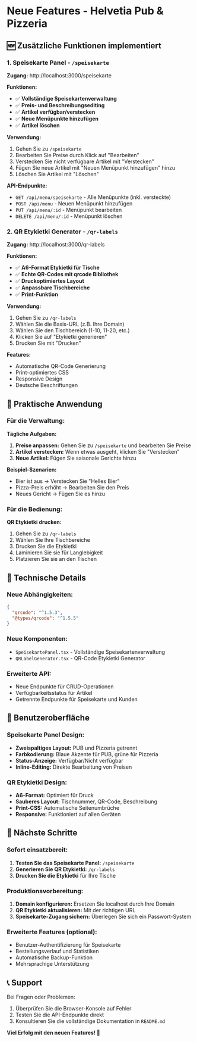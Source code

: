 # Neue Features - Helvetia Pub & Pizzeria

## 🆕 Zusätzliche Funktionen implementiert

### 1. **Speisekarte Panel** - `/speisekarte`

**Zugang:** http://localhost:3000/speisekarte

**Funktionen:**
- ✅ **Vollständige Speisekartenverwaltung**
- ✅ **Preis- und Beschreibungsediting**
- ✅ **Artikel verfügbar/verstecken**
- ✅ **Neue Menüpunkte hinzufügen**
- ✅ **Artikel löschen**

**Verwendung:**
1. Gehen Sie zu `/speisekarte`
2. Bearbeiten Sie Preise durch Klick auf "Bearbeiten"
3. Verstecken Sie nicht verfügbare Artikel mit "Verstecken"
4. Fügen Sie neue Artikel mit "Neuen Menüpunkt hinzufügen" hinzu
5. Löschen Sie Artikel mit "Löschen"

**API-Endpunkte:**
- `GET /api/menu/speisekarte` - Alle Menüpunkte (inkl. versteckte)
- `POST /api/menu` - Neuen Menüpunkt hinzufügen
- `PUT /api/menu/:id` - Menüpunkt bearbeiten
- `DELETE /api/menu/:id` - Menüpunkt löschen

### 2. **QR Etykietki Generator** - `/qr-labels`

**Zugang:** http://localhost:3000/qr-labels

**Funktionen:**
- ✅ **A6-Format Etykietki für Tische**
- ✅ **Echte QR-Codes mit qrcode Bibliothek**
- ✅ **Druckoptimiertes Layout**
- ✅ **Anpassbare Tischbereiche**
- ✅ **Print-Funktion**

**Verwendung:**
1. Gehen Sie zu `/qr-labels`
2. Wählen Sie die Basis-URL (z.B. Ihre Domain)
3. Wählen Sie den Tischbereich (1-10, 11-20, etc.)
4. Klicken Sie auf "Etykietki generieren"
5. Drucken Sie mit "Drucken"

**Features:**
- Automatische QR-Code Generierung
- Print-optimiertes CSS
- Responsive Design
- Deutsche Beschriftungen

## 🎯 Praktische Anwendung

### Für die Verwaltung:

**Tägliche Aufgaben:**
1. **Preise anpassen:** Gehen Sie zu `/speisekarte` und bearbeiten Sie Preise
2. **Artikel verstecken:** Wenn etwas ausgeht, klicken Sie "Verstecken"
3. **Neue Artikel:** Fügen Sie saisonale Gerichte hinzu

**Beispiel-Szenarien:**
- Bier ist aus → Verstecken Sie "Helles Bier"
- Pizza-Preis erhöht → Bearbeiten Sie den Preis
- Neues Gericht → Fügen Sie es hinzu

### Für die Bedienung:

**QR Etykietki drucken:**
1. Gehen Sie zu `/qr-labels`
2. Wählen Sie Ihre Tischbereiche
3. Drucken Sie die Etykietki
4. Laminieren Sie sie für Langlebigkeit
5. Platzieren Sie sie an den Tischen

## 🔧 Technische Details

### Neue Abhängigkeiten:
```json
{
  "qrcode": "^1.5.3",
  "@types/qrcode": "^1.5.5"
}
```

### Neue Komponenten:
- `SpeisekartePanel.tsx` - Vollständige Speisekartenverwaltung
- `QRLabelGenerator.tsx` - QR-Code Etykietki Generator

### Erweiterte API:
- Neue Endpunkte für CRUD-Operationen
- Verfügbarkeitsstatus für Artikel
- Getrennte Endpunkte für Speisekarte und Kunden

## 📱 Benutzeroberfläche

### Speisekarte Panel Design:
- **Zweispaltiges Layout:** PUB und Pizzeria getrennt
- **Farbkodierung:** Blaue Akzente für PUB, grüne für Pizzeria
- **Status-Anzeige:** Verfügbar/Nicht verfügbar
- **Inline-Editing:** Direkte Bearbeitung von Preisen

### QR Etykietki Design:
- **A6-Format:** Optimiert für Druck
- **Sauberes Layout:** Tischnummer, QR-Code, Beschreibung
- **Print-CSS:** Automatische Seitenumbrüche
- **Responsive:** Funktioniert auf allen Geräten

## 🚀 Nächste Schritte

### Sofort einsatzbereit:
1. **Testen Sie das Speisekarte Panel:** `/speisekarte`
2. **Generieren Sie QR Etykietki:** `/qr-labels`
3. **Drucken Sie die Etykietki** für Ihre Tische

### Produktionsvorbereitung:
1. **Domain konfigurieren:** Ersetzen Sie localhost durch Ihre Domain
2. **QR Etykietki aktualisieren:** Mit der richtigen URL
3. **Speisekarte-Zugang sichern:** Überlegen Sie sich ein Passwort-System

### Erweiterte Features (optional):
- Benutzer-Authentifizierung für Speisekarte
- Bestellungsverlauf und Statistiken
- Automatische Backup-Funktion
- Mehrsprachige Unterstützung

## 📞 Support

Bei Fragen oder Problemen:
1. Überprüfen Sie die Browser-Konsole auf Fehler
2. Testen Sie die API-Endpunkte direkt
3. Konsultieren Sie die vollständige Dokumentation in `README.md`

**Viel Erfolg mit den neuen Features! 🎉** 